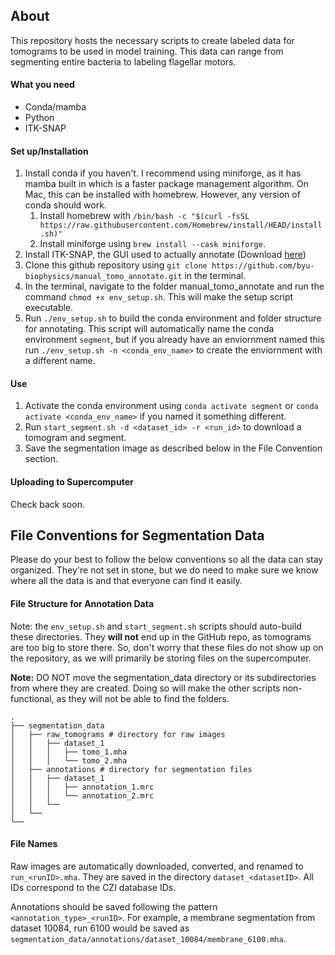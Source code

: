 ## About
This repository hosts the necessary scripts to create labeled data for tomograms to be used in model training. This data can range from segmenting entire bacteria to labeling flagellar motors.

#### What you need
- Conda/mamba
- Python
- ITK-SNAP

#### Set up/Installation
1. Install conda if you haven't. I recommend using miniforge, as it has mamba built in which is a faster package management algorithm. On Mac, this can be installed with homebrew. However, any version of conda should work.
    1. Install homebrew with `/bin/bash -c "$(curl -fsSL https://raw.githubusercontent.com/Homebrew/install/HEAD/install.sh)"`
    2. Install miniforge using `brew install --cask miniforge`.
2. Install ITK-SNAP, the GUI used to actually annotate (Download [here](http://www.itksnap.org/pmwiki/pmwiki.php?n=Downloads.SNAP3))
3. Clone this github repository using `git clone https://github.com/byu-biophysics/manual_tomo_annotate.git` in the terminal.
4. In the terminal, navigate to the folder manual_tomo_annotate and run the command `chmod +x env_setup.sh`. This will make the setup script executable.
5. Run `./env_setup.sh` to build the conda environment and folder structure for annotating. This script will automatically name the conda environment `segment`, but if you already have an enviornment named this run `./env_setup.sh -n <conda_env_name>` to create the enviornment with a different name.

#### Use
1. Activate the conda environment using `conda activate segment` or `conda activate <conda_env_name>` if you named it something different.
2. Run `start_segment.sh -d <dataset_id> -r <run_id>` to download a tomogram and segment.
3. Save the segmentation image as described below in the File Convention section.

#### Uploading to Supercomputer
Check back soon.
## File Conventions for Segmentation Data
Please do your best to follow the below conventions so all the data can stay organized. They're not set in stone, but we do need to make sure we know where all the data is and that everyone can find it easily.

#### File Structure for Annotation Data
Note: the `env_setup.sh` and `start_segment.sh` scripts should auto-build these directories. They **will not** end up in the GitHub repo, as tomograms are too big to store there. So, don't worry that these files do not show up on the repository, as we will primarily be storing files on the supercomputer.


**Note:** DO NOT move the segmentation_data directory or its subdirectories from where they are created. Doing so will make the other scripts non-functional, as they will not be able to find the folders.
```
.
├── segmentation_data
│   ├── raw_tomograms # directory for raw images
│   │   ├── dataset_1
│   │   │   ├── tomo_1.mha
│   │   │   └── tomo_2.mha
│   ├── annotations # directory for segmentation files
│   │   ├── dataset_1
│   │   │   ├── annotation_1.mrc
│   │   │   └── annotation_2.mrc
│   │   └──
│   └──
└──
```
#### File Names
Raw images are automatically downloaded, converted, and renamed to `run_<runID>.mha`. They are saved in the directory `dataset_<datasetID>`. All IDs correspond to the CZI database IDs.

Annotations should be saved following the pattern `<annotation_type>_<runID>`. For example, a membrane segmentation from dataset 10084, run 6100 would be saved as `segmentation_data/annotations/dataset_10084/membrane_6100.mha`.

